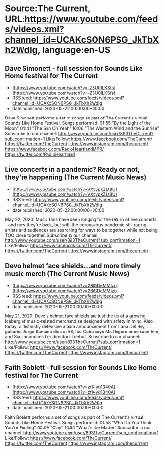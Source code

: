 # Source:The Current, URL:https://www.youtube.com/feeds/videos.xml?channel_id=UCAKcSON6PSG_JkTbXh2WdIg, language:en-US

## Dave Simonett - full session for Sounds Like Home festival for The Current
 - [https://www.youtube.com/watch?v=-ZSU0ILKSfs](https://www.youtube.com/watch?v=-ZSU0ILKSfs)
 - RSS feed: https://www.youtube.com/feeds/videos.xml?channel_id=UCAKcSON6PSG_JkTbXh2WdIg
 - date published: 2020-05-22 00:00:00+00:00

Dave Simonett performs a set of songs as part of The Current's virtual Sounds Like Home Festival.
Songs performed:
01:55 "By the Light of the Moon"
04:41 "The Sun Oh Yeah"
16:06 "The Western Wind and the Sunrise"
Subscribe to our channel:
http://www.youtube.com/user/893TheCurrent?sub_confirmation=1
Like/Follow:
https://www.facebook.com/TheCurrent/
https://twitter.com/TheCurrent
https://www.instagram.com/thecurrent/
https://www.facebook.com/RadioHeartlandMPR/
https://twitter.com/RadioHeartland

## Live concerts in a pandemic? Ready or not, they're happening (The Current Music News)
 - [https://www.youtube.com/watch?v=VXbypkZLt8U](https://www.youtube.com/watch?v=VXbypkZLt8U)
 - RSS feed: https://www.youtube.com/feeds/videos.xml?channel_id=UCAKcSON6PSG_JkTbXh2WdIg
 - date published: 2020-05-22 00:00:00+00:00

May 22, 2020: Music fans have been longing for the return of live concerts - and now they're back, but with the coronavirus pandemic still raging, artists and audiences are searching for ways to be together while not being TOO close together.
Subscribe to our channel:
http://www.youtube.com/user/893TheCurrent?sub_confirmation=1
Like/Follow:
https://www.facebook.com/TheCurrent/
https://twitter.com/TheCurrent
https://www.instagram.com/thecurrent/

## Devo helmet face shields...and more timely music merch (The Current Music News)
 - [https://www.youtube.com/watch?v=2BiGDeMMIzo](https://www.youtube.com/watch?v=2BiGDeMMIzo)
 - RSS feed: https://www.youtube.com/feeds/videos.xml?channel_id=UCAKcSON6PSG_JkTbXh2WdIg
 - date published: 2020-05-21 00:00:00+00:00

May 21, 2020: Devo's helmet face shields are just the tip of a growing iceberg of music-related merchandise designed with safety in mind. Also today: a distinctly defensive album announcement from Lana Del Rey, guitarist Jorge Santana dies at 68, Ice Cube says Mr. Rogers once sued him, and Sia announces her directorial debut.
Subscribe to our channel:
http://www.youtube.com/user/893TheCurrent?sub_confirmation=1
Like/Follow:
https://www.facebook.com/TheCurrent/
https://twitter.com/TheCurrent
https://www.instagram.com/thecurrent/

## Faith Boblett - full session for Sounds Like Home festival for The Current
 - [https://www.youtube.com/watch?v=zfK-yq1340A](https://www.youtube.com/watch?v=zfK-yq1340A)
 - RSS feed: https://www.youtube.com/feeds/videos.xml?channel_id=UCAKcSON6PSG_JkTbXh2WdIg
 - date published: 2020-05-21 00:00:00+00:00

Faith Boblett performs a set of songs as part of The Current's virtual Sounds Like Home Festival.
Songs performed:
01:58 "Who Do You Think You're Fooling"
05:09 "Clay"
15:55 "What's the Matter"
Subscribe to our channel:
http://www.youtube.com/user/893TheCurrent?sub_confirmation=1
Like/Follow:
https://www.facebook.com/TheCurrent/
https://twitter.com/TheCurrent
https://www.instagram.com/thecurrent/

